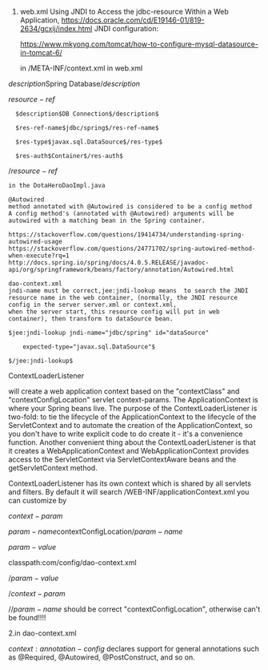 1. web.xml
	Using JNDI to Access the jdbc-resource Within a Web Application,
	https://docs.oracle.com/cd/E19146-01/819-2634/gcxij/index.html
	JNDI configuration:
	
	https://www.mkyong.com/tomcat/how-to-configure-mysql-datasource-in-tomcat-6/
	
	in /META-INF/context.xml
	in web.xml
  
  $description$Spring Database$/description$
  
  $resource-ref$
  
      $description$DB Connection$/description$
      
      $res-ref-name$jdbc/spring$/res-ref-name$
      
      $res-type$javax.sql.DataSource$/res-type$
      
      $res-auth$Container$/res-auth$
      
  $/resource-ref$
  
	in the DotaHeroDaoImpl.java
  
	@Autowired
	method annotated with @Autowired is considered to be a config method
	A config method's (annotated with @Autowired) arguments will be autowired with a matching bean in the Spring container.
	
	https://stackoverflow.com/questions/19414734/understanding-spring-autowired-usage
	https://stackoverflow.com/questions/24771702/spring-autowired-method-when-execute?rq=1
	http://docs.spring.io/spring/docs/4.0.5.RELEASE/javadoc-api/org/springframework/beans/factory/annotation/Autowired.html
	
	dao-context.xml
	jndi-name must be correct,jee:jndi-lookup means  to search the JNDI resource name in the web container, (normally, the JNDI resource config in the server server.xml or context.xml,
	when the server start, this resource config will put in web container), then transform to dataSource bean.
  
	$jee:jndi-lookup jndi-name="jdbc/spring" id="dataSource"
  
		expected-type="javax.sql.DataSource"$
    
	$/jee:jndi-lookup$
	
	
  ContextLoaderListener
  
  will create a web application context based on the "contextClass" and "contextConfigLocation" servlet context-params.
  The ApplicationContext is where your Spring beans live. The purpose of the ContextLoaderListener is two-fold:
	to tie the lifecycle of the ApplicationContext to the lifecycle of the ServletContext and
	to automate the creation of the ApplicationContext, so you don't have to write explicit code to do create it - it's a convenience function.
	Another convenient thing about the ContextLoaderListener is that it creates a WebApplicationContext and WebApplicationContext provides access to the ServletContext via ServletContextAware beans and the getServletContext method.
	
   ContextLoaderListener has its own context which is shared by all servlets and filters. By default it will search /WEB-INF/applicationContext.xml
   you can customize by
   
  $context-param$
  
  $param-name$contextConfigLocation$/param-name$

  $param-value$
  
  classpath:com/config/dao-context.xml
  
  $/param-value$
  
  $/context-param$
  
  //$param-name$ should be correct "contextConfigLocation", otherwise can't be found!!!!

 2.in dao-context.xml
  
  $context:annotation-config$ declares support for general annotations such as @Required, @Autowired, @PostConstruct, and so on.
